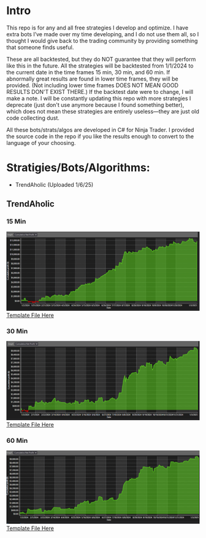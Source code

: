 # Intro

This repo is for any and all free strategies I develop and optimize. I have extra bots I’ve made over my time developing, and I do not use them all, so I thought I would give back to the trading community by providing something that someone finds useful.

These are all backtested, but they do NOT guarantee that they will perform like this in the future. All the strategies will be backtested from 1/1/2024 to the current date in the time frames 15 min, 30 min, and 60 min. If abnormally great results are found in lower time frames, they will be provided. (Not including lower time frames DOES NOT MEAN GOOD RESULTS DON'T EXIST THERE.) If the backtest date were to change, I will make a note. I will be constantly updating this repo with more strategies I deprecate (just don't use anymore because I found something better), which does not mean these strategies are entirely useless—they are just old code collecting dust.

All these bots/strats/algos are developed in C# for Ninja Trader. I provided the source code in the repo if you like the results enough to convert to the language of your choosing. 

# Stratigies/Bots/Algorithms:
- TrendAholic (Uploaded 1/6/25)


## TrendAholic
### 15 Min
![Backtest Results](./imgs/TrendAholic15Min.PNG)
[Template File Here](./templates/MaxBots.TrendAholic/15Min.xml)

### 30 Min
![Backtest Results](./imgs/TrendAholic30Min.PNG)
[Template File Here](./templates/MaxBots.TrendAholic/30Min.xml)

### 60 Min
![Backtest Results](./imgs/TrendAholic60Min.PNG)
[Template File Here](./templates/MaxBots.TrendAholic/60Min.xml)